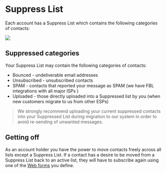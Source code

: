 # Suppress List

Each account has a Suppress List which contains the following categories of contacts: 

![](images/contacts/Selection_888.png)

## Suppressed categories
 
Your Suppress List may contain the following categories of contacts: 
 
* Bounced - undeliverable email addresses
* Unsubscribed  - unsubscribed contacts
* SPAM - contacts that reported your message as SPAM (we have FBL integrations with all major ISPs )
* Uploaded - those directly uploaded into a Suppressed list by you (when new customers migrate to us from other ESPs)

> We strongly recommend uploading your current suppressed contacts into your Suppressed List during migration to our system
in order to avoid re-sending of unwanted messages. 

## Getting off 

As an account holder you have the power to move contacts freely across all lists except a Suppress List. 
If a contact has a desire to be moved from a Suppress List back to an active list, they will have to subscribe again 
 using one of the [Web forms](/kb/regular-web-forms) you define. 